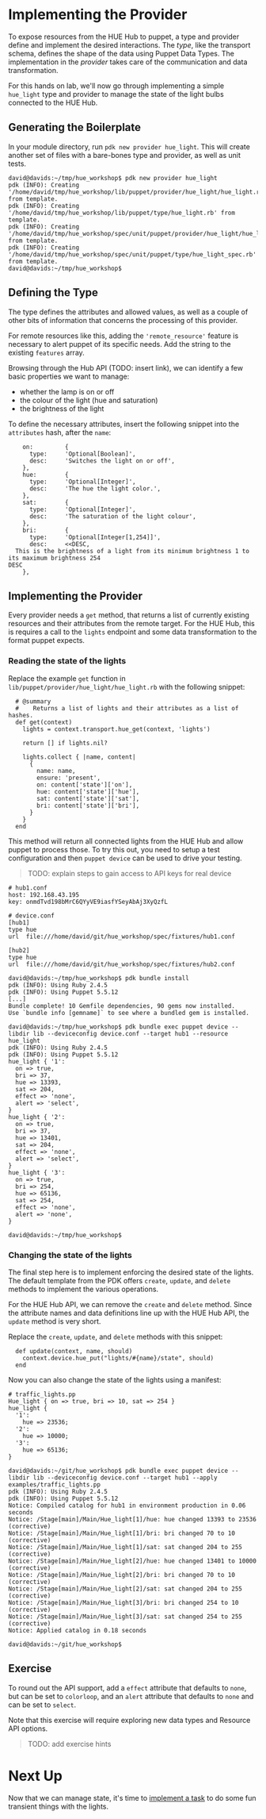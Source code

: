 # Implementing the Provider

To expose resources from the HUE Hub to puppet, a type and provider define and implement the desired interactions. The *type*, like the transport schema, defines the shape of the data using Puppet Data Types. The implementation in the *provider* takes care of the communication and data transformation.

For this hands on lab, we'll now go through implementing a simple `hue_light` type and provider to manage the state of the light bulbs connected to the HUE Hub.

## Generating the Boilerplate

In your module directory, run `pdk new provider hue_light`. This will create another set of files with a bare-bones type and provider, as well as unit tests.

```
david@davids:~/tmp/hue_workshop$ pdk new provider hue_light
pdk (INFO): Creating '/home/david/tmp/hue_workshop/lib/puppet/provider/hue_light/hue_light.rb' from template.
pdk (INFO): Creating '/home/david/tmp/hue_workshop/lib/puppet/type/hue_light.rb' from template.
pdk (INFO): Creating '/home/david/tmp/hue_workshop/spec/unit/puppet/provider/hue_light/hue_light_spec.rb' from template.
pdk (INFO): Creating '/home/david/tmp/hue_workshop/spec/unit/puppet/type/hue_light_spec.rb' from template.
david@davids:~/tmp/hue_workshop$
```

## Defining the Type

The type defines the attributes and allowed values, as well as a couple of other bits of information that concerns the processing of this provider.

For remote resources like this, adding the `'remote_resource'` feature is necessary to alert puppet of its specific needs. Add the string to the existing `features` array.

Browsing through the Hub API (TODO: insert link), we can identify a few basic properties we want to manage:

* whether the lamp is on or off
* the colour of the light (hue and saturation)
* the brightness of the light

To define the necessary attributes, insert the following snippet into the `attributes` hash, after the `name`:

```
    on:         {
      type:     'Optional[Boolean]',
      desc:     'Switches the light on or off',
    },
    hue:        {
      type:     'Optional[Integer]',
      desc:     'The hue the light color.',
    },
    sat:        {
      type:     'Optional[Integer]',
      desc:     'The saturation of the light colour',
    },
    bri:        {
      type:     'Optional[Integer[1,254]]',
      desc:     <<DESC,
  This is the brightness of a light from its minimum brightness 1 to its maximum brightness 254
DESC
    },
```

## Implementing the Provider

Every provider needs a `get` method, that returns a list of currently existing resources and their attributes from the remote target. For the HUE Hub, this is requires a call to the `lights` endpoint and some data transformation to the format puppet expects.

### Reading the state of the lights

Replace the example `get` function in `lib/puppet/provider/hue_light/hue_light.rb` with the following snippet:

```
  # @summary
  #    Returns a list of lights and their attributes as a list of hashes.
  def get(context)
    lights = context.transport.hue_get(context, 'lights')

    return [] if lights.nil?

    lights.collect { |name, content|
      {
        name: name,
        ensure: 'present',
        on: content['state']['on'],
        hue: content['state']['hue'],
        sat: content['state']['sat'],
        bri: content['state']['bri'],
      }
    }
  end
```

This method will return all connected lights from the HUE Hub and allow puppet to process those. To try this out, you need to setup a test configuration and then `puppet device` can be used to drive your testing.

> TODO: explain steps to gain access to API keys for real device

```
# hub1.conf
host: 192.168.43.195
key: onmdTvd198bMrC6QYyVE9iasfYSeyAbAj3XyQzfL
```

```
# device.conf
[hub1]
type hue
url  file:///home/david/git/hue_workshop/spec/fixtures/hub1.conf

[hub2]
type hue
url  file:///home/david/git/hue_workshop/spec/fixtures/hub2.conf
```

```
david@davids:~/tmp/hue_workshop$ pdk bundle install
pdk (INFO): Using Ruby 2.4.5
pdk (INFO): Using Puppet 5.5.12
[...]
Bundle complete! 10 Gemfile dependencies, 90 gems now installed.
Use `bundle info [gemname]` to see where a bundled gem is installed.

david@davids:~/tmp/hue_workshop$ pdk bundle exec puppet device --libdir lib --deviceconfig device.conf --target hub1 --resource hue_light
pdk (INFO): Using Ruby 2.4.5
pdk (INFO): Using Puppet 5.5.12
hue_light { '1':
  on => true,
  bri => 37,
  hue => 13393,
  sat => 204,
  effect => 'none',
  alert => 'select',
}
hue_light { '2':
  on => true,
  bri => 37,
  hue => 13401,
  sat => 204,
  effect => 'none',
  alert => 'select',
}
hue_light { '3':
  on => true,
  bri => 254,
  hue => 65136,
  sat => 254,
  effect => 'none',
  alert => 'none',
}

david@davids:~/tmp/hue_workshop$
```

### Changing the state of the lights

The final step here is to implement enforcing the desired state of the lights. The default template from the PDK offers `create`, `update`, and `delete` methods to implement the various operations.

For the HUE Hub API, we can remove the `create` and `delete` method. Since the attribute names and data definitions line up with the HUE Hub API, the `update` method is very short.

Replace the `create`, `update`, and `delete` methods with this snippet:

```
  def update(context, name, should)
    context.device.hue_put("lights/#{name}/state", should)
  end
```

Now you can also change the state of the lights using a manifest:

```
# traffic_lights.pp
Hue_light { on => true, bri => 10, sat => 254 }
hue_light {
  '1':
    hue => 23536;
  '2':
    hue => 10000;
  '3':
    hue => 65136;
}
```

```
david@davids:~/git/hue_workshop$ pdk bundle exec puppet device --libdir lib --deviceconfig device.conf --target hub1 --apply examples/traffic_lights.pp
pdk (INFO): Using Ruby 2.4.5
pdk (INFO): Using Puppet 5.5.12
Notice: Compiled catalog for hub1 in environment production in 0.06 seconds
Notice: /Stage[main]/Main/Hue_light[1]/hue: hue changed 13393 to 23536 (corrective)
Notice: /Stage[main]/Main/Hue_light[1]/bri: bri changed 70 to 10 (corrective)
Notice: /Stage[main]/Main/Hue_light[1]/sat: sat changed 204 to 255 (corrective)
Notice: /Stage[main]/Main/Hue_light[2]/hue: hue changed 13401 to 10000 (corrective)
Notice: /Stage[main]/Main/Hue_light[2]/bri: bri changed 70 to 10 (corrective)
Notice: /Stage[main]/Main/Hue_light[2]/sat: sat changed 204 to 255 (corrective)
Notice: /Stage[main]/Main/Hue_light[3]/bri: bri changed 254 to 10 (corrective)
Notice: /Stage[main]/Main/Hue_light[3]/sat: sat changed 254 to 255 (corrective)
Notice: Applied catalog in 0.18 seconds

david@davids:~/git/hue_workshop$
```

## Exercise

To round out the API support, add a `effect` attribute that defaults to `none`, but can be set to `colorloop`, and an `alert` attribute that defaults to `none` and can be set to `select`.

Note that this exercise will require exploring new data types and Resource API options.

> TODO: add exercise hints

# Next Up

Now that we can manage state, it's time to [implement a task](./07-implementing-a-task.md) to do some fun transient things with the lights.
